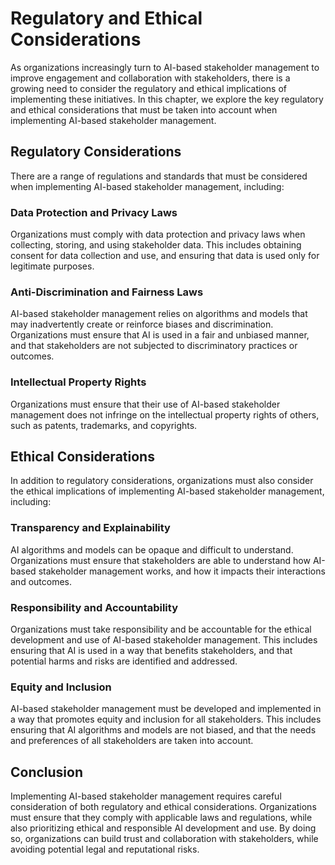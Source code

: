 Regulatory and Ethical Considerations
========================================================================================

As organizations increasingly turn to AI-based stakeholder management to improve engagement and collaboration with stakeholders, there is a growing need to consider the regulatory and ethical implications of implementing these initiatives. In this chapter, we explore the key regulatory and ethical considerations that must be taken into account when implementing AI-based stakeholder management.

Regulatory Considerations
-------------------------

There are a range of regulations and standards that must be considered when implementing AI-based stakeholder management, including:

### Data Protection and Privacy Laws

Organizations must comply with data protection and privacy laws when collecting, storing, and using stakeholder data. This includes obtaining consent for data collection and use, and ensuring that data is used only for legitimate purposes.

### Anti-Discrimination and Fairness Laws

AI-based stakeholder management relies on algorithms and models that may inadvertently create or reinforce biases and discrimination. Organizations must ensure that AI is used in a fair and unbiased manner, and that stakeholders are not subjected to discriminatory practices or outcomes.

### Intellectual Property Rights

Organizations must ensure that their use of AI-based stakeholder management does not infringe on the intellectual property rights of others, such as patents, trademarks, and copyrights.

Ethical Considerations
----------------------

In addition to regulatory considerations, organizations must also consider the ethical implications of implementing AI-based stakeholder management, including:

### Transparency and Explainability

AI algorithms and models can be opaque and difficult to understand. Organizations must ensure that stakeholders are able to understand how AI-based stakeholder management works, and how it impacts their interactions and outcomes.

### Responsibility and Accountability

Organizations must take responsibility and be accountable for the ethical development and use of AI-based stakeholder management. This includes ensuring that AI is used in a way that benefits stakeholders, and that potential harms and risks are identified and addressed.

### Equity and Inclusion

AI-based stakeholder management must be developed and implemented in a way that promotes equity and inclusion for all stakeholders. This includes ensuring that AI algorithms and models are not biased, and that the needs and preferences of all stakeholders are taken into account.

Conclusion
----------

Implementing AI-based stakeholder management requires careful consideration of both regulatory and ethical considerations. Organizations must ensure that they comply with applicable laws and regulations, while also prioritizing ethical and responsible AI development and use. By doing so, organizations can build trust and collaboration with stakeholders, while avoiding potential legal and reputational risks.
